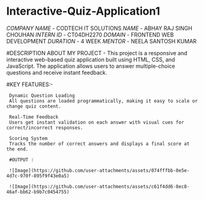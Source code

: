   # Interactive-Quiz-Application1

  *COMPANY NAME* - CODTECH IT SOLUTIONS
  *NAME* - ABHAY RAJ SINGH CHOUHAN
  *INTERN ID* - CT04DH2270
  *DOMAIN* - FRONTEND WEB DEVELOPMENT
  *DURATION* -  4 WEEK
  *MENTOR* - NEELA SANTOSH KUMAR 

  #DESCRIPTION ABOUT MY PROJECT - 
          This project is a responsive and interactive web-based quiz application built using HTML, CSS, and JavaScript.
          The application allows users to answer multiple-choice questions and receive instant feedback.

   #KEY FEATURES:-
           
     Dynamic Question Loading
     All questions are loaded programmatically, making it easy to scale or change quiz content.

     Real-Time Feedback
     Users get instant validation on each answer with visual cues for correct/incorrect responses.

     Scoring System
     Tracks the number of correct answers and displays a final score at the end.

     #OUTPUT : 
     
     ![Image](https://github.com/user-attachments/assets/074fffbb-0e5e-4d7c-970f-895f9f43e0a5)

     ![Image](https://github.com/user-attachments/assets/c61f4dd6-8ec8-46af-bb62-b9b7c0454755)


  
